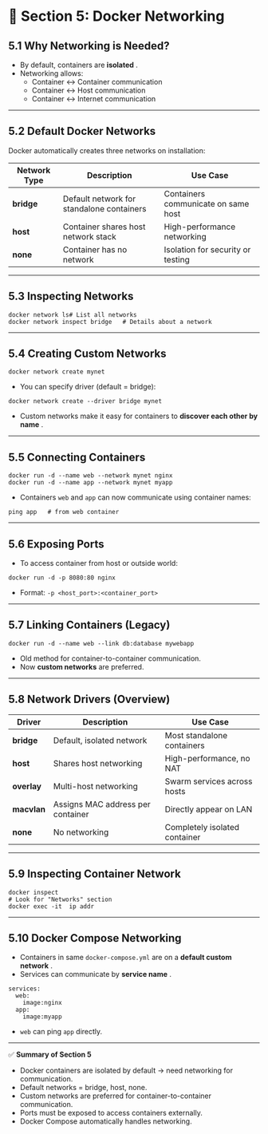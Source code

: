 # 📘 Section 5: Docker Networking

## 5.1 Why Networking is Needed?

* By default, containers are  **isolated** .
* Networking allows:
  * Container ↔ Container communication
  * Container ↔ Host communication
  * Container ↔ Internet communication

---

## 5.2 Default Docker Networks

Docker automatically creates three networks on installation:

| Network Type     | Description                               | Use Case                            |
| ---------------- | ----------------------------------------- | ----------------------------------- |
| **bridge** | Default network for standalone containers | Containers communicate on same host |
| **host**   | Container shares host network stack       | High-performance networking         |
| **none**   | Container has no network                  | Isolation for security or testing   |

---

## 5.3 Inspecting Networks

<pre class="overflow-visible!" data-start="918" data-end="1032"><div class="contain-inline-size rounded-2xl relative bg-token-sidebar-surface-primary"><div class="sticky top-9"><div class="absolute end-0 bottom-0 flex h-9 items-center pe-2"><div class="bg-token-bg-elevated-secondary text-token-text-secondary flex items-center gap-4 rounded-sm px-2 font-sans text-xs"></div></div></div><div class="overflow-y-auto p-4" dir="ltr"><code class="whitespace-pre! language-bash"><span><span>docker network </span><span>ls</span><span></span><span># List all networks</span><span>
docker network inspect bridge   </span><span># Details about a network</span><span>
</span></span></code></div></div></pre>

---

## 5.4 Creating Custom Networks

<pre class="overflow-visible!" data-start="1071" data-end="1110"><div class="contain-inline-size rounded-2xl relative bg-token-sidebar-surface-primary"><div class="sticky top-9"><div class="absolute end-0 bottom-0 flex h-9 items-center pe-2"><div class="bg-token-bg-elevated-secondary text-token-text-secondary flex items-center gap-4 rounded-sm px-2 font-sans text-xs"></div></div></div><div class="overflow-y-auto p-4" dir="ltr"><code class="whitespace-pre! language-bash"><span><span>docker network create mynet
</span></span></code></div></div></pre>

* You can specify driver (default = bridge):

<pre class="overflow-visible!" data-start="1158" data-end="1213"><div class="contain-inline-size rounded-2xl relative bg-token-sidebar-surface-primary"><div class="sticky top-9"><div class="absolute end-0 bottom-0 flex h-9 items-center pe-2"><div class="bg-token-bg-elevated-secondary text-token-text-secondary flex items-center gap-4 rounded-sm px-2 font-sans text-xs"></div></div></div><div class="overflow-y-auto p-4" dir="ltr"><code class="whitespace-pre! language-bash"><span><span>docker network create --driver bridge mynet
</span></span></code></div></div></pre>

* Custom networks make it easy for containers to  **discover each other by name** .

---

## 5.5 Connecting Containers

<pre class="overflow-visible!" data-start="1331" data-end="1436"><div class="contain-inline-size rounded-2xl relative bg-token-sidebar-surface-primary"><div class="sticky top-9"><div class="absolute end-0 bottom-0 flex h-9 items-center pe-2"><div class="bg-token-bg-elevated-secondary text-token-text-secondary flex items-center gap-4 rounded-sm px-2 font-sans text-xs"></div></div></div><div class="overflow-y-auto p-4" dir="ltr"><code class="whitespace-pre! language-bash"><span><span>docker run -d --name web --network mynet nginx
docker run -d --name app --network mynet myapp
</span></span></code></div></div></pre>

* Containers `web` and `app` can now communicate using container names:

<pre class="overflow-visible!" data-start="1511" data-end="1554"><div class="contain-inline-size rounded-2xl relative bg-token-sidebar-surface-primary"><div class="sticky top-9"><div class="absolute end-0 bottom-0 flex h-9 items-center pe-2"><div class="bg-token-bg-elevated-secondary text-token-text-secondary flex items-center gap-4 rounded-sm px-2 font-sans text-xs"></div></div></div><div class="overflow-y-auto p-4" dir="ltr"><code class="whitespace-pre! language-bash"><span><span>ping app   </span><span># from web container</span><span>
</span></span></code></div></div></pre>

---

## 5.6 Exposing Ports

* To access container from host or outside world:

<pre class="overflow-visible!" data-start="1635" data-end="1677"><div class="contain-inline-size rounded-2xl relative bg-token-sidebar-surface-primary"><div class="sticky top-9"><div class="absolute end-0 bottom-0 flex h-9 items-center pe-2"><div class="bg-token-bg-elevated-secondary text-token-text-secondary flex items-center gap-4 rounded-sm px-2 font-sans text-xs"></div></div></div><div class="overflow-y-auto p-4" dir="ltr"><code class="whitespace-pre! language-bash"><span><span>docker run -d -p 8080:80 nginx
</span></span></code></div></div></pre>

* Format: `-p <host_port>:<container_port>`

---

## 5.7 Linking Containers (Legacy)

<pre class="overflow-visible!" data-start="1765" data-end="1829"><div class="contain-inline-size rounded-2xl relative bg-token-sidebar-surface-primary"><div class="sticky top-9"><div class="absolute end-0 bottom-0 flex h-9 items-center pe-2"><div class="bg-token-bg-elevated-secondary text-token-text-secondary flex items-center gap-4 rounded-sm px-2 font-sans text-xs"></div></div></div><div class="overflow-y-auto p-4" dir="ltr"><code class="whitespace-pre! language-bash"><span><span>docker run -d --name web --</span><span>link</span><span> db:database mywebapp
</span></span></code></div></div></pre>

* Old method for container-to-container communication.
* Now **custom networks** are preferred.

---

## 5.8 Network Drivers (Overview)

| Driver            | Description                       | Use Case                      |
| ----------------- | --------------------------------- | ----------------------------- |
| **bridge**  | Default, isolated network         | Most standalone containers    |
| **host**    | Shares host networking            | High-performance, no NAT      |
| **overlay** | Multi-host networking             | Swarm services across hosts   |
| **macvlan** | Assigns MAC address per container | Directly appear on LAN        |
| **none**    | No networking                     | Completely isolated container |

---

## 5.9 Inspecting Container Network

<pre class="overflow-visible!" data-start="2427" data-end="2541"><div class="contain-inline-size rounded-2xl relative bg-token-sidebar-surface-primary"><div class="sticky top-9"><div class="absolute end-0 bottom-0 flex h-9 items-center pe-2"><div class="bg-token-bg-elevated-secondary text-token-text-secondary flex items-center gap-4 rounded-sm px-2 font-sans text-xs"></div></div></div><div class="overflow-y-auto p-4" dir="ltr"><code class="whitespace-pre! language-bash"><span><span>docker inspect <container_name>
</span><span># Look for "Networks" section</span><span>
docker </span><span>exec</span><span> -it <container_name> ip addr
</span></span></code></div></div></pre>

---

## 5.10 Docker Compose Networking

* Containers in same `docker-compose.yml` are on a  **default custom network** .
* Services can communicate by  **service name** .

<pre class="overflow-visible!" data-start="2713" data-end="2782"><div class="contain-inline-size rounded-2xl relative bg-token-sidebar-surface-primary"><div class="sticky top-9"><div class="absolute end-0 bottom-0 flex h-9 items-center pe-2"><div class="bg-token-bg-elevated-secondary text-token-text-secondary flex items-center gap-4 rounded-sm px-2 font-sans text-xs"></div></div></div><div class="overflow-y-auto p-4" dir="ltr"><code class="whitespace-pre! language-yaml"><span><span>services:</span><span>
  </span><span>web:</span><span>
    </span><span>image:</span><span></span><span>nginx</span><span>
  </span><span>app:</span><span>
    </span><span>image:</span><span></span><span>myapp</span><span>
</span></span></code></div></div></pre>

* `web` can ping `app` directly.

---

✅ **Summary of Section 5**

* Docker containers are isolated by default → need networking for communication.
* Default networks = bridge, host, none.
* Custom networks are preferred for container-to-container communication.
* Ports must be exposed to access containers externally.
* Docker Compose automatically handles networking.
